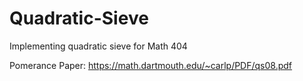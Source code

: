 # Quadratic-Sieve
Implementing quadratic sieve for Math 404

Pomerance Paper: https://math.dartmouth.edu/~carlp/PDF/qs08.pdf
